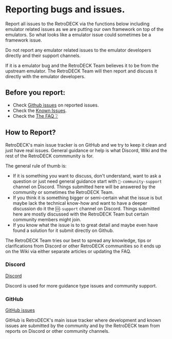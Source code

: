 # Reporting bugs and issues.

Report all issues to the RetroDECK via the functions below including emulator related issues as we are putting our own framework on top of the emulators. So what looks like a emulator issue could sometimes be a framework issue.

Do not report any emulator related issues to the emulator developers directly and their support channels.

If it is a emulator bug and the RetroDECK Team believes it to be from the upstream emulator.
The RetroDECK Team will then report and discuss it directly with the emulator developers.

## Before you report:
- Check [Github issues](https://github.com/XargonWan/RetroDECK/issues/) on reported issues.
- Check the [Known Issues](../wiki_bugs/known-issues.md).
- Check the [The FAQ ❔](../wiki_general/faq.md)

## How to Report?

RetroDECK's main issue tracker is on GitHub and we try to keep it clean and just have real issues.
General guidance or help is what Discord, Wiki and the rest of the RetroDECK commmunity is for.

The general rule of thumb is:

- If it is something you want to discuss, don't understand, want to ask a question or just need general guidance start with `🤝-community-support` channel on Discord. Things submitted here will be answered by the community or sometimes the RetroDECK Team.
- If you think it is something bigger or semi-certain what the issue is but maybe lack the technical know-how and want to have a deeper discussion do it the `🆘-support` channel on Discord. Things submitted here are mostly discussed with the RetroDECK Team but certain community members might join.
- If you know what the issue is to to great detail and maybe even have found a solution for it submit directly on Github.

The RetroDECK Team tries our best to spread any knowledge, tips or clarifications from Discord or other RetroDECK communities so it ends up on the Wiki via either separate articles or updating the FAQ.

### Discord

[Discord](https://discord.gg/Dz3szYsP8g)

Discord is used for more guidance type issues and community support.

### GitHub

[GitHub issues](https://github.com/XargonWan/RetroDECK/issues/)

GitHub is RetroDECK's main issue tracker where development and known issues are submitted by the community and by the RetroDECK team from reports on Discord or other community channels.
